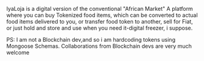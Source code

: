 
IyaLoja is a digital version of the conventional "African Market"
A platform where you can buy Tokenized food items, which can be converted to actual food items delivered to you, or transfer food token to another, sell for Fiat, or just hold and store and use when you need it-digital freezer, i suppose. 

PS:
I am not a Blockchain dev,and so i am hardcoding tokens using Mongoose Schemas. 
Collaborations from Blockchain devs are very much welcome
